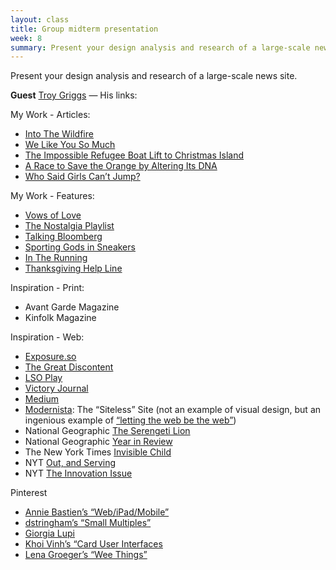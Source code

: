 ```yaml
---
layout: class
title: Group midterm presentation
week: 8
summary: Present your design analysis and research of a large-scale news site.
---
```


Present your design analysis and research of a large-scale news site.

**Guest** [Troy Griggs](https://twitter.com/TroyEricG) — His links:

My Work - Articles: 

* [Into The Wildfire](http://www.nytimes.com/2013/09/22/magazine/into-the-wildfire.html)
* [We Like You So Much](http://www.nytimes.com/2013/09/29/magazine/dave-eggers-fiction.html)
* [The Impossible Refugee Boat Lift to Christmas Island](http://www.nytimes.com/2013/11/17/magazine/the-impossible-refugee-boat-lift-to-christmas-island.html)
* [A Race to Save the Orange by Altering Its DNA](http://www.nytimes.com/2013/07/28/science/a-race-to-save-the-orange-by-altering-its-dna.html)
* [Who Said Girls Can’t Jump?](http://www.nytimes.com/2013/11/24/magazine/who-said-girls-cant-jump.html)


My Work - Features: 

* [Vows of Love](http://www.nytimes.com/interactive/2014/fashion/weddings/vows-of-love.html)
* [The Nostalgia Playlist](http://www.nytimes.com/interactive/2013/07/09/science/nostalgic-songs-and-reader-submissions.html)
* [Talking Bloomberg](http://www.nytimes.com/interactive/2013/08/18/nyregion/bloomberg-voices.html)
* [Sporting Gods in Sneakers](http://www.nytimes.com/interactive/2013/08/25/magazine/tennis-magazine-archives.html)
* [In The Running](http://www.nytimes.com/interactive/nyregion/nyc2013-in-the-running.html)
* [Thanksgiving Help Line](http://projects.nytimes.com/qa/events/thanksgiving-help-line)

Inspiration - Print: 

* Avant Garde Magazine
* Kinfolk Magazine

Inspiration - Web: 

* [Exposure.so](https://exposure.so/)
* [The Great Discontent](http://thegreatdiscontent.com/)
* [LSO Play](http://play.lso.co.uk/)
* [Victory Journal](http://victoryjournal.com/)
* [Medium](https://medium.com/)
* [Modernista](http://en.wikipedia.org/wiki/Modernista#Controversies): The “Siteless” Site (not an example of visual design, but an ingenious example of [“letting the web be the web”](http://www.commarts.com/interactive/cai09/Modernista.html))
* National Geographic [The Serengeti Lion](http://ngm.nationalgeographic.com/serengeti-lion/index.html)
* National Geographic [Year in Review](http://www.nationalgeographic.com/year-in-review-2013/)
* The New York Times [Invisible Child](http://www.nytimes.com/projects/2013/invisible-child/)
* NYT [Out, and Serving](http://www.nytimes.com/interactive/2014/03/09/opinion/sunday/exposures-military.html)
* NYT [The Innovation Issue](http://www.nytimes.com/packages/html/magazine/2013/innovations-issue/)

Pinterest

* [Annie Bastien’s “Web/iPad/Mobile”](http://www.pinterest.com/anniebastien/web-ipad-mobile/)
* [dstringham’s “Small Multiples”](http://www.pinterest.com/dstringham/small-multiples/)
* [Giorgia Lupi](http://www.pinterest.com/giorgialupi/)
* [Khoi Vinh’s “Card User Interfaces](http://www.pinterest.com/khoi/card-user-interfaces/)
* [Lena Groeger’s “Wee Things”](http://www.pinterest.com/lenagroeger/wee-things/)